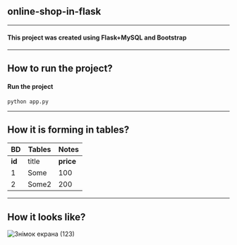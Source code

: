 ## online-shop-in-flask
---------------------------------

#### This project was created using Flask+MySQL and Bootstrap
---------------------------------

## How to run the project?

#### Run the project

```
python app.py
```
------------------------------------

## How it is forming in tables?


BD |  Tables | Notes
--- | --- | ---
**id**| title | **price** | isActive
1 | Some | 100 | True
2 | Some2| 200 | False

----------------------------------

## How it looks like?
![Знімок екрана (123)](https://user-images.githubusercontent.com/69985852/126279446-842c703e-89c0-414a-8253-c515fd9d80d7.png)



